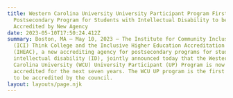 ```yaml
---
title: Western Carolina University University Participant Program First
  Postsecondary Program for Students with Intellectual Disability to be
  Accredited by New Agency
date: 2023-05-10T17:50:24.412Z
summary: Boston, MA — May 10, 2023 — The Institute for Community Inclusion's
  (ICI) Think College and the Inclusive Higher Education Accreditation Council
  (IHEAC), a new accrediting agency for postsecondary programs for students with
  intellectual disability (ID), jointly announced today that the Western
  Carolina University (WCU) University Participant (UP) Program is now fully
  accredited for the next seven years. The WCU UP program is the first program
  to be accredited by the council.
layout: layouts/page.njk
---
```

